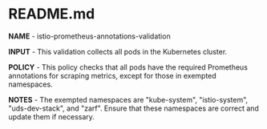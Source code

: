 # README.md

**NAME** - istio-prometheus-annotations-validation

**INPUT** - This validation collects all pods in the Kubernetes cluster.

**POLICY** - This policy checks that all pods have the required Prometheus annotations for scraping metrics, except for those in exempted namespaces.

**NOTES** - The exempted namespaces are "kube-system", "istio-system", "uds-dev-stack", and "zarf". Ensure that these namespaces are correct and update them if necessary.